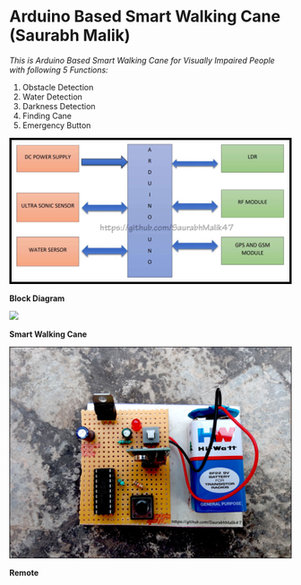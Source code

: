 # Arduino Based Smart Walking Cane (Saurabh Malik)


_This is Arduino Based Smart Walking Cane for Visually Impaired People with following 5 Functions:_
1) Obstacle Detection
2) Water Detection
3) Darkness Detection
4) Finding Cane
5) Emergency Button

![](Images/Block_Diagram.jpg)

**Block Diagram**

![](Images/Smart_Walking_Cane.jpg)

**Smart Walking Cane**

![](Images/Remote.jpg)

**Remote**
